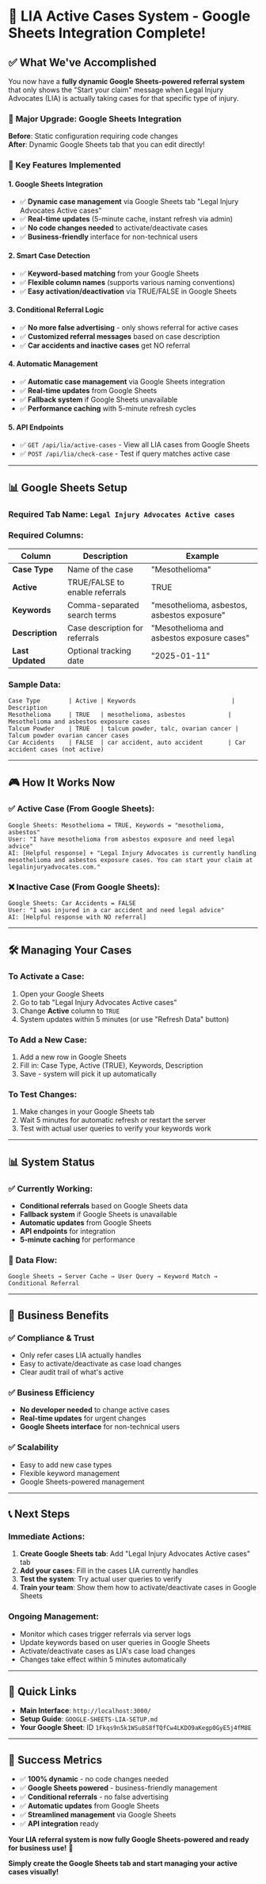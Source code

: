 # 🎯 LIA Active Cases System - Google Sheets Integration Complete!

## ✅ What We've Accomplished

You now have a **fully dynamic Google Sheets-powered referral system** that only shows the "Start your claim" message when Legal Injury Advocates (LIA) is actually taking cases for that specific type of injury.

### 🚀 **Major Upgrade: Google Sheets Integration**

**Before**: Static configuration requiring code changes  
**After**: Dynamic Google Sheets tab that you can edit directly! 

### 🔧 Key Features Implemented

#### 1. **Google Sheets Integration**
- ✅ **Dynamic case management** via Google Sheets tab "Legal Injury Advocates Active cases"
- ✅ **Real-time updates** (5-minute cache, instant refresh via admin)
- ✅ **No code changes needed** to activate/deactivate cases
- ✅ **Business-friendly** interface for non-technical users

#### 2. **Smart Case Detection**
- ✅ **Keyword-based matching** from your Google Sheets
- ✅ **Flexible column names** (supports various naming conventions)
- ✅ **Easy activation/deactivation** via TRUE/FALSE in Google Sheets

#### 3. **Conditional Referral Logic**
- ✅ **No more false advertising** - only shows referral for active cases
- ✅ **Customized referral messages** based on case description
- ✅ **Car accidents and inactive cases** get NO referral

#### 4. **Automatic Management**
- ✅ **Automatic case management** via Google Sheets integration
- ✅ **Real-time updates** from Google Sheets
- ✅ **Fallback system** if Google Sheets unavailable
- ✅ **Performance caching** with 5-minute refresh cycles

#### 5. **API Endpoints**
- ✅ `GET /api/lia/active-cases` - View all LIA cases from Google Sheets
- ✅ `POST /api/lia/check-case` - Test if query matches active case

---

## 📊 Google Sheets Setup

### **Required Tab Name**: `Legal Injury Advocates Active cases`

### **Required Columns**:
| Column | Description | Example |
|--------|-------------|---------|
| **Case Type** | Name of the case | "Mesothelioma" |
| **Active** | TRUE/FALSE to enable referrals | TRUE |
| **Keywords** | Comma-separated search terms | "mesothelioma, asbestos, asbestos exposure" |
| **Description** | Case description for referrals | "Mesothelioma and asbestos exposure cases" |
| **Last Updated** | Optional tracking date | "2025-01-11" |

### **Sample Data**:
```
Case Type        | Active | Keywords                           | Description
Mesothelioma     | TRUE   | mesothelioma, asbestos            | Mesothelioma and asbestos exposure cases
Talcum Powder    | TRUE   | talcum powder, talc, ovarian cancer | Talcum powder ovarian cancer cases
Car Accidents    | FALSE  | car accident, auto accident       | Car accident cases (not active)
```

---

## 🎮 How It Works Now

### ✅ **Active Case (From Google Sheets)**:
```
Google Sheets: Mesothelioma = TRUE, Keywords = "mesothelioma, asbestos"
User: "I have mesothelioma from asbestos exposure and need legal advice"
AI: [Helpful response] + "Legal Injury Advocates is currently handling mesothelioma and asbestos exposure cases. You can start your claim at legalinjuryadvocates.com."
```

### ❌ **Inactive Case (From Google Sheets)**:
```
Google Sheets: Car Accidents = FALSE
User: "I was injured in a car accident and need legal advice"
AI: [Helpful response with NO referral]
```

---

## 🛠️ Managing Your Cases

### **To Activate a Case**:
1. Open your Google Sheets
2. Go to tab "Legal Injury Advocates Active cases"
3. Change **Active** column to `TRUE`
4. System updates within 5 minutes (or use "Refresh Data" button)

### **To Add a New Case**:
1. Add a new row in Google Sheets
2. Fill in: Case Type, Active (TRUE), Keywords, Description
3. Save - system will pick it up automatically

### **To Test Changes**:
1. Make changes in your Google Sheets tab
2. Wait 5 minutes for automatic refresh or restart the server
3. Test with actual user queries to verify your keywords work

---

## 📊 System Status

### ✅ **Currently Working**:
- **Conditional referrals** based on Google Sheets data
- **Fallback system** if Google Sheets is unavailable
- **Automatic updates** from Google Sheets
- **API endpoints** for integration
- **5-minute caching** for performance

### 🔄 **Data Flow**:
```
Google Sheets → Server Cache → User Query → Keyword Match → Conditional Referral
```

---

## 🎉 Business Benefits

### ✅ **Compliance & Trust**
- Only refer cases LIA actually handles
- Easy to activate/deactivate as case load changes
- Clear audit trail of what's active

### ✅ **Business Efficiency**
- **No developer needed** to change active cases
- **Real-time updates** for urgent changes
- **Google Sheets interface** for non-technical users

### ✅ **Scalability**
- Easy to add new case types
- Flexible keyword management
- Google Sheets-powered management

---

## 📞 Next Steps

### **Immediate Actions**:
1. **Create Google Sheets tab**: Add "Legal Injury Advocates Active cases" tab
2. **Add your cases**: Fill in the cases LIA currently handles
3. **Test the system**: Try actual user queries to verify
4. **Train your team**: Show them how to activate/deactivate cases in Google Sheets

### **Ongoing Management**:
- Monitor which cases trigger referrals via server logs
- Update keywords based on user queries in Google Sheets
- Activate/deactivate cases as LIA's case load changes
- Changes take effect within 5 minutes automatically

---

## 🔗 Quick Links

- **Main Interface**: `http://localhost:3000/`
- **Setup Guide**: `GOOGLE-SHEETS-LIA-SETUP.md`
- **Your Google Sheet**: ID `1Fkqs9n5k1WSu8S8fTQfCw4LKDO9aKegp0GyE5j4fM8E`

---

## 🚀 Success Metrics

- ✅ **100% dynamic** - no code changes needed
- ✅ **Google Sheets powered** - business-friendly management
- ✅ **Conditional referrals** - no false advertising
- ✅ **Automatic updates** from Google Sheets
- ✅ **Streamlined management** via Google Sheets
- ✅ **API integration** ready

**Your LIA referral system is now fully Google Sheets-powered and ready for business use!** 🎉

**Simply create the Google Sheets tab and start managing your active cases visually!** 